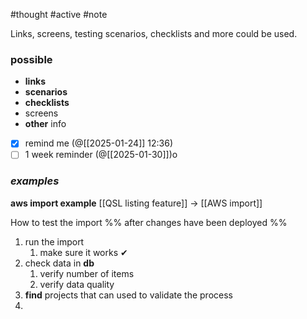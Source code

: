 #thought #active #note 

Links, screens, testing scenarios, checklists and more could be used.

### possible

- **links**
- **scenarios**
- **checklists**
- screens
- **other** info

- [x] remind me (@[[2025-01-24]] 12:36)
- [ ] 1 week reminder (@[[2025-01-30]])o

### *examples*

**aws import example**
 [[QSL listing feature]] -> [[AWS import]]

How to test the import
%% after changes have been deployed %%
1. run the import
	1. make sure it works ✔
2. check data in **db**
	1. verify number of items
	2. verify data quality
3. **find** projects that can used to validate the process
4. 